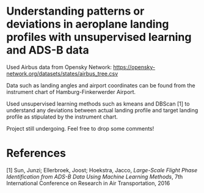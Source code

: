 # Understanding patterns or deviations in aeroplane landing profiles with unsupervised learning and ADS-B data

Used Airbus data from Opensky Network: https://opensky-network.org/datasets/states/airbus_tree.csv

Data such as landing angles and airport coordinates can be found from the instrument chart of Hamburg-Finkerwerder Airport.

Used unsupervised learning methods such as kmeans and DBScan [1] to understand any deviations between actual landing profile and target landing profile as stipulated by the instrument chart. 

Project still undergoing.  Feel free to drop some comments!

# References
[1] Sun, Junzi; Ellerbroek, Joost; Hoekstra, Jacco, *Large-Scale Flight Phase Identification from ADS-B Data Using Machine Learning Methods*, 7th International Conference on Research in Air Transportation, 2016
